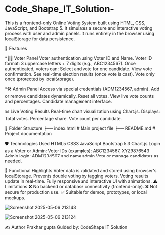# Code_Shape_IT_Solution-
This is a frontend-only Online Voting System built using HTML, CSS, JavaScript, and Bootstrap 5. It simulates a secure and interactive voting process with user and admin panels.
It runs entirely in the browser using localStorage for data persistence.

🚀 Features

*🧑‍💼 Voter Panel Voter authentication using Voter ID and Name. Voter ID format: 3 uppercase letters + 7 digits (e.g., ABC1234567). Once authenticated, voters can: Select and vote for one candidate. View vote confirmation. See real-time election results (once vote is cast). Vote only once (protected by localStorage).

*🛠️ Admin Panel Access via special credentials (ADM1234567, admin). Add or remove candidates dynamically. Reset all votes. View live vote counts and percentages. Candidate management interface.

📊 Live Voting Results Real-time chart visualization using Chart.js. Displays: Total votes. Percentage share. Vote count per candidate.

📂 Folder Structure 
├── index.html # Main project file
├── README.md # Project documentation

🛡️ Technologies Used
HTML5 
CSS3 
JavaScript
Bootstrap 5.3
Chart.js
Login as a Voter or Admin: Voter IDs (examples): ABC1234567, XYZ9876543
Admin login: ADM1234567 and name admin Vote or manage candidates as needed.

🧠 Functional Highlights Voter data is validated and stored using browser's localStorage. 
Prevents double voting by tagging voters. Voting results update in real-time.
Fully responsive and interactive UI with animations.
⚠️ Limitations
❌ No backend or database connectivity (frontend-only). 
❌ Not secure for production use.
✅ Suitable for demos, prototypes, or local mockups.

![Screenshot 2025-05-06 213143](https://github.com/user-attachments/assets/e42b5b2c-3910-4efd-8042-3a104b6ec3a9)

![Screenshot 2025-05-06 213124](https://github.com/user-attachments/assets/f3299b6b-59a8-4ba1-bd84-2f9a2418cc05)


✍️ Author Prakhar gupta Guided by: CodeShape IT Solution
